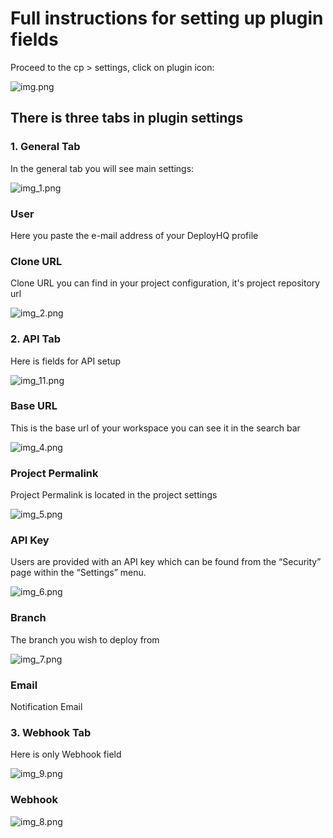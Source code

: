 # Full instructions for setting up plugin fields
 Proceed to the cp > settings, click on plugin icon:

![img.png](src/assets/img.png)

## There is three tabs in plugin settings

### 1. General Tab
In the general tab you will see main settings:

![img_1.png](src/assets/img_1.png)

### User
Here you paste the e-mail address of your DeployHQ profile

### Clone URL
Clone URL you can find in your project configuration, it's project repository url

![img_2.png](src/assets/img_2.png)

### 2. API Tab
Here is fields for API setup

![img_11.png](src/assets/img_11.png)

### Base URL
This is the base url of your workspace you can see it in the search bar

![img_4.png](src/assets/img_4.png)

### Project Permalink
Project Permalink is located in the project settings

![img_5.png](src/assets/img_5.png)

### API Key
Users are provided with an API key which can be found from the “Security” page within the “Settings” menu.

![img_6.png](src/assets/img_6.png)

### Branch
The branch you wish to deploy from

![img_7.png](src/assets/img_7.png)

### Email
Notification Email

### 3. Webhook Tab
Here is only Webhook field

![img_9.png](src/assets/img_9.png)

### Webhook

![img_8.png](src/assets/img_8.png)
